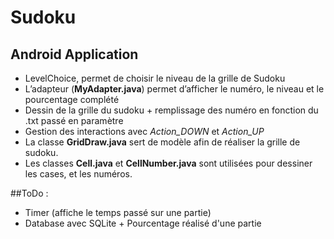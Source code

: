 # Sudoku

## Android Application 

- LevelChoice, permet de choisir le niveau de la grille de Sudoku
- L’adapteur (**MyAdapter.java**) permet d’afficher le numéro, le niveau et le pourcentage complété
- Dessin de la grille du sudoku + remplissage des numéro en fonction du .txt passé en paramètre
- Gestion des interactions avec *Action_DOWN* et *Action_UP*
- La classe **GridDraw.java** sert de modèle afin de réaliser la grille de sudoku.
- Les classes **Cell.java** et **CellNumber.java** sont utilisées pour dessiner les cases, et les numéros.

##ToDo :

- Timer (affiche le temps passé sur une partie)
- Database avec SQLite + Pourcentage réalisé d'une partie
